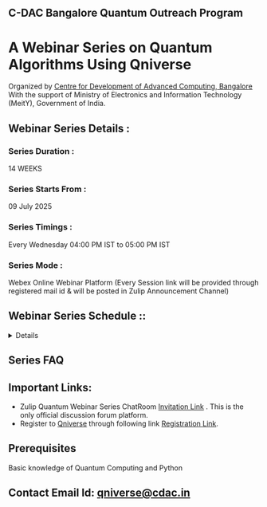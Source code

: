 ## C-DAC Bangalore Quantum Outreach Program

# A Webinar Series on Quantum Algorithms Using Qniverse

Organized by [Centre for Development of Advanced Computing, Bangalore](https://www.cdac.in/) With the support of Ministry of Electronics and Information Technology (MeitY), Government of India.

## Webinar Series Details :

### Series Duration :
14 WEEKS 

### Series Starts From : 
09 July 2025 

### Series Timings : 
Every Wednesday 04:00 PM IST to 05:00 PM IST

### Series Mode : 
Webex Online Webinar Platform 
(Every Session link will be provided through registered mail id & will be posted in Zulip Announcement Channel) 

## Webinar Series Schedule ::

<Details>
  
### Week 1 : Speaker - Mr.Raja Singh Yadav   
• Introduction to Linear Algebra

• Qniverse Platform Demonstration

### Week 2 : Speaker - Mr.Tilock Sadhukhan
• Introduction to Mathematics of Quantum Computing

• Introduction to Quantum Gates

### Week 3 : Speaker - Mr.Harishankar Mishra
• Deutsch Jozsa Algorithm

• Implemeantion of Deutsch Jozsa Algorithm using Qniverse

### Week 4 : Speaker - Mr.Tilock Sadhukhan
• Bernstein-Vazirani Algorithm

• Implemeantion of Bernstein-Vazirani Algorithm using Qniverse

### Week 5 : Speaker - Mr.Tilock Sadhukhan
• Simon's Algorithm

• Implemeantion of Simon's Algorithm using Qniverse

### Week 6 : Speaker - Mr.Harishankar Mishra
• Grovers Search Algorithm

• Implemeantion of Grovers Search Algorithm using Qniverse

### Week 7 : Speaker - Dr.Divyash Shrimali
• Quantum Fourier Transform & Quantum Phase Estimation Algorithm

• Implemeantion of QFT & QPE Algorithms using Qniverse

### Week 8 : Speaker - Dr.Divyash Shrimali
• Shor's Algorithm

• Implemeantion of Shor's Algorithm using Qniverse

### Week 9 : Speaker - Mr. Raja Singh Yadav
• Quantum Teleportation and Superdense Coding Protocols

• Implemeantion of Quantum Teleportation and Superdense Coding Protocols using Qniverse

### Week 10 : Speaker - Mr. Raja Singh Yadav
• Variational Quantum Eigensolver Hybrid Hybrid Quantum-Classical Algorithm

• Implemeantion of Variational Quantum Eigensolver Algorithm using Qniverse

### Week 11 : Speaker - Ms. HR Jeevitha
• Quantum Error Correction 

• QEC Shor’s 9-Qubit Code

• Implemeantion of QEC using Qniverse

### Week 14 : Speaker - Mr. Sachin Namdeo
• Introduction to Quantum Machine Learning

### Week 13 : Speaker - Mr. Sachin Namdeo
• QSVM & QKmean Algorithms

• Implemeantion of QSVM & QKmean Algorithms using Qniverse



</Details>


## Series FAQ

## Important Links:

- Zulip Quantum Webinar Series ChatRoom [Invitation Link](https://qniverse.zulipchat.com/join/ede4eiabs3z4zbl7wwvmnva4/) . This is the only official discussion forum platform.
- Register to [Qniverse](https://qniverse.in/) through following link [Registration Link](https://qniverse.in/register/).

## Prerequisites 
Basic knowledge of Quantum Computing and Python

## Contact Email Id: qniverse@cdac.in